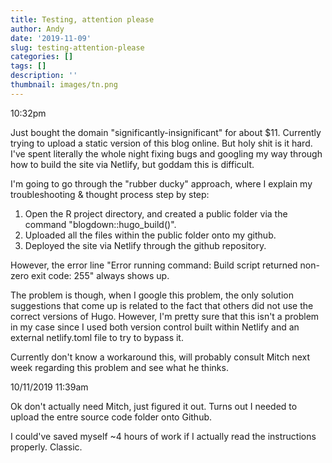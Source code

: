 ```yaml
---
title: Testing, attention please
author: Andy
date: '2019-11-09'
slug: testing-attention-please
categories: []
tags: []
description: ''
thumbnail: images/tn.png
---
```


10:32pm

Just bought the domain "significantly-insignificant" for about $11. Currently trying to upload a static version of this blog online. But holy shit is it hard. I've spent literally the whole night fixing bugs and googling my way through how to build the site via Netlify, but goddam this is difficult.

I'm going to go through the "rubber ducky" approach, where I explain my troubleshooting & thought process step by step: 

1. Open the R project directory, and created a public folder via the command "blogdown::hugo_build()".
2. Uploaded all the files within the public folder onto my github.
3. Deployed the site via Netlify through the github repository.

However, the error line "Error running command: Build script returned non-zero exit code: 255" always shows up.

The problem is though, when I google this problem, the only solution suggestions that come up is related to the fact that others did not use the correct versions of Hugo. However, I'm pretty sure that this isn't a problem in my case since I used both version control built within Netlify and an external netlify.toml file to try to bypass it.

Currently don't know a workaround this, will probably consult Mitch next week regarding this problem and see what he thinks.



10/11/2019 11:39am

Ok don't actually need Mitch, just figured it out. Turns out I needed to upload the entre source code folder onto Github. 

I could've saved myself ~4 hours of work if I actually read the instructions properly. Classic.
